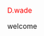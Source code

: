 <style>
  .redtext{
  color:red;
  }
  
  p{
  font-size:16px;
  }
  

</style>

<h class="redtext">D.wade</h>  
<p>welcome</p>
